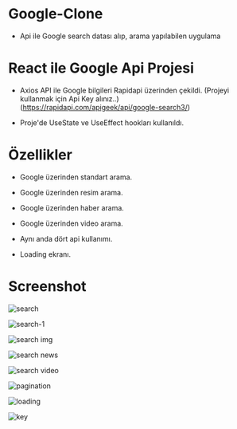 # Google-Clone

- Api ile Google search datası alıp, arama yapılabilen uygulama

# React ile Google Api Projesi

- Axios API ile Google bilgileri Rapidapi üzerinden çekildi. (Projeyi kullanmak için Api Key alınız..) (https://rapidapi.com/apigeek/api/google-search3/)

- Proje'de UseState ve UseEffect hookları kullanıldı.

# Özellikler

- Google üzerinden standart arama.

- Google üzerinden resim arama.

- Google üzerinden haber arama.

- Google üzerinden video arama.

- Aynı anda dört api kullanımı.

- Loading ekranı.

# Screenshot

![search](https://user-images.githubusercontent.com/104764065/179308672-60eedf10-ac20-48a4-95b1-464fd97a5b09.png)

![search-1](https://user-images.githubusercontent.com/104764065/179308673-bb038788-e718-45c4-87e2-d355da78b25e.png)

![search img](https://user-images.githubusercontent.com/104764065/179308665-bc3669df-b997-4d5f-8340-0ad913fc9a4d.png)

![search news](https://user-images.githubusercontent.com/104764065/179308668-2fc7608e-8ddd-4ef2-82c3-706d71a76bfa.png)

![search video](https://user-images.githubusercontent.com/104764065/179308669-522d3cd8-14e5-4963-90a0-8c937f19681e.png)

![pagination](https://user-images.githubusercontent.com/104764065/179308663-e3e54e0b-6373-4b55-970c-f9cac6757cb0.png)

![loading](https://user-images.githubusercontent.com/104764065/179308660-e9584651-6e6b-4355-ab2c-25472d7d986b.png)

![key](https://user-images.githubusercontent.com/104764065/179308674-1de3ea6d-e439-40d4-ae7e-bfe5b92277c3.png)

